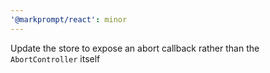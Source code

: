 ```yaml
---
'@markprompt/react': minor
---
```


Update the store to expose an abort callback rather than the `AbortController` itself
